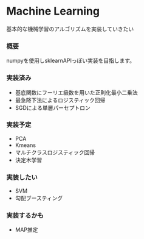 # Machine Learning #
基本的な機械学習のアルゴリズムを実装していきたい

### 概要
numpyを使用しsklearnAPIっぽい実装を目指します。


### 実装済み 
* 基底関数にフーリエ級数を用いた正則化最小二乗法
* 最急降下法によるロジスティック回帰
* SGDによる単層パーセプトロン

### 実装予定
* PCA
* Kmeans
* マルチクラスロジスティック回帰
* 決定木学習

### 実装したい
* SVM
* 勾配ブースティング

### 実装するかも
* MAP推定
